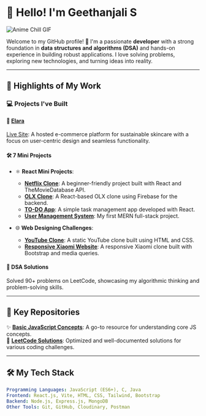 # 👋 Hello! I'm Geethanjali S  

![Anime Chill GIF](https://user-images.githubusercontent.com/74038190/212750155-3ceddfbd-19d3-40a3-87af-8d329c8323c4.gif)

Welcome to my GitHub profile! 🚀 I'm a passionate **developer** with a strong foundation in **data structures and algorithms (DSA)** and hands-on experience in building robust applications. I love solving problems, exploring new technologies, and turning ideas into reality.  

---

## 🌟 Highlights of My Work  

### 💻 **Projects I've Built**  

#### 🌿 **[Elara](https://github.com/geethanjaliiii/ELARA)**  
[Live Site](https://elara-skincare.vercel.app/): A hosted e-commerce platform for sustainable skincare with a focus on user-centric design and seamless functionality.  

#### 🛠️ **7 Mini Projects**  

- ⚛️ **React Mini Projects**:  
  - **[Netflix Clone](https://github.com/geethanjaliiii/Netflix-React-Clone)**: A beginner-friendly project built with React and TheMovieDatabase API.  
  - **[OLX Clone](https://github.com/geethanjaliiii/Olx-React-Clone)**: A React-based OLX clone using Firebase for the backend.  
  - **[TO-DO App](https://github.com/geethanjaliiii/TO-DO-List-App)**: A simple task management app developed with React.  
  - **[User Management System](https://github.com/geethanjaliiii/User-Management-System-MERN-)**: My first MERN full-stack project.  

- 🌐 **Web Designing Challenges**:  
  - **[YouTube Clone](https://github.com/geethanjaliiii/Youtube-Clone)**: A static YouTube clone built using HTML and CSS.  
  - **[Responsive Xiaomi Website](https://github.com/geethanjaliiii/Xiaomi)**: A responsive Xiaomi clone built with Bootstrap and media queries.  

#### 🤖 **DSA Solutions**  
Solved 90+ problems on LeetCode, showcasing my algorithmic thinking and problem-solving skills.  

---

## 📂 **Key Repositories**  

✨ **[Basic JavaScript Concepts](https://github.com/geethanjaliiii/JAVASCRIPT-FUNDAMENTAL-PRACTICE-QUESTIONS-)**: A go-to resource for understanding core JS concepts.  
🧠 **[LeetCode Solutions](https://github.com/geethanjaliiii/Javascript-Leetcode-Solutions)**: Optimized and well-documented solutions for various coding challenges.  

---

## 🛠️ My Tech Stack  

```yaml
Programming Languages: JavaScript (ES6+), C, Java  
Frontend: React.js, Vite, HTML, CSS, Tailwind, Bootstrap  
Backend: Node.js, Express.js, MongoDB  
Other Tools: Git, GitHub, Cloudinary, Postman  
